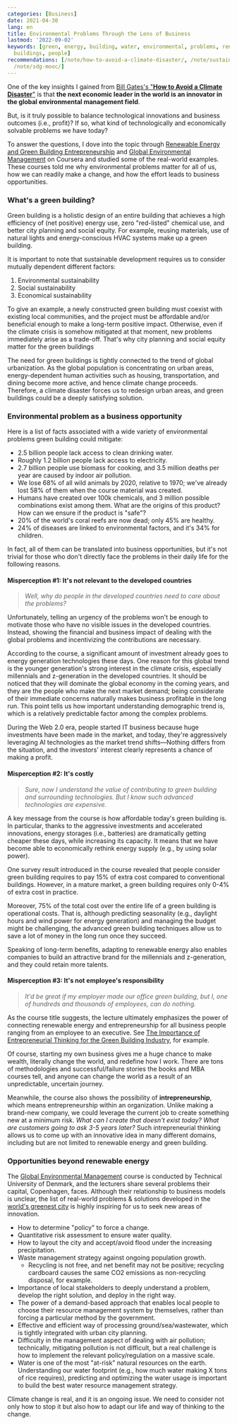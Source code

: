 ```yaml
---
categories: [Business]
date: 2021-04-30
lang: en
title: Environmental Problems Through the Lens of Business
lastmod: '2022-09-02'
keywords: [green, energy, building, water, environmental, problems, renewable, business,
  buildings, people]
recommendations: [/note/how-to-avoid-a-climate-disaster/, /note/sustainability-at-big-tech/,
  /note/sdg-mooc/]
---
```


One of the key insights I gained from [Bill Gates's "**How to Avoid a Climate Disaster**"](/note/how-to-avoid-a-climate-disaster) is that **the next economic leader in the world is an innovator in the global environmental management field**. 

But, is it truly possible to balance technological innovations and business outcomes (i.e., profit)? If so, what kind of technologically and economically solvable problems we have today?

To answer the questions, I dove into the topic through [Renewable Energy and Green Building Entrepreneurship](https://coursera.org/verify/T3LER8XRDGVE) and [Global Environmental Management](https://coursera.org/verify/SSZXFULHTAN3) on Coursera and studied some of the real-world examples. These courses told me why environmental problems matter for all of us, how we can readily make a change, and how the effort leads to business opportunities.

### What's a green building?

Green building is a holistic design of an entire building that achieves a high efficiency of (net positive) energy use, zero "red-listed" chemical use, and better city planning and social equity. For example, reusing materials, use of natural lights and energy-conscious HVAC systems make up a green building.

It is important to note that sustainable development requires us to consider mutually dependent different factors:

1. Environmental sustainability
2. Social sustainability
3. Economical sustainability

To give an example, a newly constructed green building must coexist with existing local communities, and the project must be affordable and/or beneficial enough to make a long-term positive impact. Otherwise, even if the climate crisis is somehow mitigated at that moment, new problems immediately arise as a trade-off. That's why city planning and social equity matter for the green buildings

The need for green buildings is tightly connected to the trend of global urbanization. As the global population is concentrating on urban areas, energy-dependent human activities such as housing, transportation, and dining become more active, and hence climate change proceeds. Therefore, a climate disaster forces us to redesign urban areas, and green buildings could be a deeply satisfying solution.

### Environmental problem as a business opportunity

Here is a list of facts associated with a wide variety of environmental problems green building could mitigate:

- 2.5 billion people lack access to clean drinking water.
- Roughly 1.2 billion people lack access to electricity.
- 2.7 billion people use biomass for cooking, and 3.5 million deaths per year are caused by indoor air pollution.
- We lose 68% of all wild animals by 2020, relative to 1970; we've already lost 58% of them when the course material was created.
- Humans have created over 100k chemicals, and 3 million possible combinations exist among them. What are the origins of this product? How can we ensure if the product is "safe"?
- 20% of the world's coral reefs are now dead; only 45% are healthy.
- 24% of diseases are linked to environmental factors, and it's 34% for children.

In fact, all of them can be translated into business opportunities, but it's not trivial for those who don't directly face the problems in their daily life for the following reasons.

#### Misperception #1: It's not relevant to the developed countries

> *Well, why do people in the developed countries need to care about the problems?*

Unfortunately, telling an urgency of the problems won't be enough to motivate those who have no visible issues in the developed countries. Instead, showing the financial and business impact of dealing with the global problems and incentivizing the contributions are necessary.

According to the course, a significant amount of investment already goes to energy generation technologies these days. One reason for this global trend is the younger generation's strong interest in the climate crisis, especially millennials and z-generation in the developed countries. It should be noticed that they will dominate the global economy in the coming years, and they are the people who make the next market demand; being considerate of their immediate concerns naturally makes business profitable in the long run. This point tells us how important understanding demographic trend is, which is a relatively predictable factor among the complex problems.

During the Web 2.0 era, people started IT business because huge investments have been made in the market, and today, they're aggressively leveraging AI technologies as the market trend shifts&mdash;Nothing differs from the situation, and the investors' interest clearly represents a chance of making a profit. 

#### Misperception #2: It's costly 

> *Sure, now I understand the value of contributing to green building and surrounding technologies. But I know such advanced technologies are expensive.*

A key message from the course is how affordable today's green building is. In particular, thanks to the aggressive investments and accelerated innovations, energy storages (i.e., batteries) are dramatically getting cheaper these days, while increasing its capacity. It means that we have become able to economically rethink energy supply (e.g., by using solar power).

One survey result introduced in the course revealed that people consider green building requires to pay 15% of extra cost compared to conventional buildings. However, in a mature market, a green building requires only 0-4% of extra cost in practice.

Moreover, 75% of the total cost over the entire life of a green building is operational costs. That is, although predicting seasonality (e.g., daylight hours and wind power for energy generation) and managing the budget might be challenging, the advanced green building techniques allow us to save a lot of money in the long run once they succeed.

Speaking of long-term benefits, adapting to renewable energy also enables companies to build an attractive brand for the millennials and z-generation, and they could retain more talents.

#### Misperception #3: It's not employee's responsibility

> *It'd be great if my employer made our office green building, but I, one of hundreds and thousands of employees, can do nothing.*

As the course title suggests, the lecture ultimately emphasizes the power of connecting renewable energy and entrepreneurship for all business people ranging from an employee to an executive. See [The Importance of Entrepreneurial Thinking for the Green Building Industry](http://insight.gbig.org/the-importance-of-entrepreneurial-thinking-for-the-green-building-industry/), for example.

Of course, starting my own business gives me a huge chance to make wealth, literally change the world, and redefine how I work. There are tons of methodologies and successful/failure stories the books and MBA courses tell, and anyone can change the world as a result of an unpredictable, uncertain journey.

Meanwhile, the course also shows the possibility of **intrepreneurship**, which means entrepreneurship within an organization. Unlike making a brand-new company, we could leverage the current job to create something new at a minimum risk. *What can I create that doesn't exist today? What are customers going to ask 3-5 years later?* Such intrepreneurial thinking allows us to come up with an innovative idea in many different domains, including but are not limited to renewable energy and green building.

### Opportunities beyond renewable energy

The [Global Environmental Management](https://coursera.org/verify/SSZXFULHTAN3) course is conducted by Technical University of Denmark, and the lecturers share several problems their capital, Copenhagen, faces. Although their relationship to business models is unclear, the list of real-world problems & solutions developed in the [world's greenest city](https://www.telegraph.co.uk/travel/discovering-hygge-in-copenhagen/worlds-greenest-city/) is highly inspiring for us to seek new areas of innovation.

- How to determine "policy" to force a change.
- Quantitative risk assessment to ensure water quality.
- How to layout the city and accept/avoid flood under the increasing precipitation.
- Waste management strategy against ongoing population growth.
  - Recycling is not free, and net benefit may not be positive; recycling cardboard causes the same CO2 emissions as non-recycling disposal, for example.
- Importance of local stakeholders to deeply understand a problem, develop the right solution, and deploy in the right way. 
- The power of a demand-based approach that enables local people to choose their resource management system by themselves, rather than forcing a particular method by the government.
- Effective and efficient way of processing ground/sea/wastewater, which is tightly integrated with urban city planning.
- Difficulty in the management aspect of dealing with air pollution; technically, mitigating pollution is not difficult, but a real challenge is how to implement the relevant policy/regulation on a massive scale.
- Water is one of the most "at-risk" natural resources on the earth. Understanding our water footprint (e.g., how much water making X tons of rice requires), predicting and optimizing the water usage is important to build the best water resource management strategy. 

Climate change is real, and it is an ongoing issue. We need to consider not only how to stop it but also how to adapt our life and way of thinking to the change.